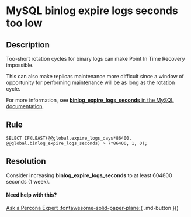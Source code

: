 # MySQL binlog expire logs seconds too low

## Description
Too-short rotation cycles for binary logs can make Point In Time Recovery impossible. 

This can also make replicas maintenance more difficult since a window of opportunity for performing maintenance will be as long as the rotation cycle.  

For more information, see [**binlog_expire_logs_seconds** in the MySQL documentation](https://dev.mysql.com/doc/refman/8.0/en/replication-options-binary-log.html#sysvar_binlog_expire_logs_second). 


## Rule
`SELECT IF(LEAST(@@global.expire_logs_days*86400, @@global.binlog_expire_logs_seconds) > 7*86400, 1, 0);`


## Resolution
Consider increasing **binlog_expire_logs_seconds** to at least 604800 seconds (1 week).


#### Need help with this?

[Ask a Percona Expert :fontawesome-solid-paper-plane:](https://www.percona.com/about-percona/contact){ .md-button }()
